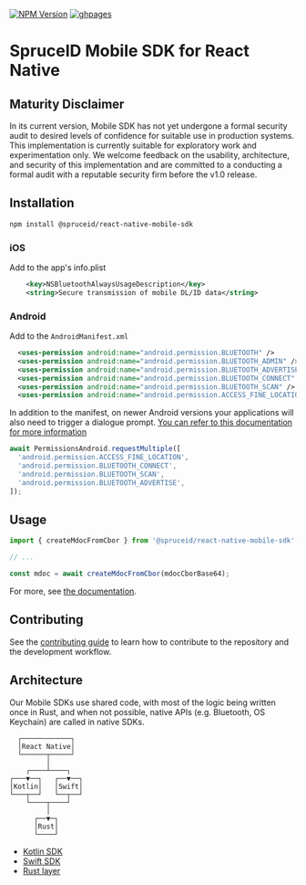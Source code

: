[![NPM Version](https://img.shields.io/npm/v/%40spruceid%2Freact-native-mobile-sdk)](https://www.npmjs.com/package/@spruceid/react-native-mobile-sdk)
[![ghpages](https://img.shields.io/badge/docs-passing-green)](https://spruceid.github.io/mobile-sdk-react/)

# SpruceID Mobile SDK for React Native

## Maturity Disclaimer

In its current version, Mobile SDK has not yet undergone a formal security audit
to desired levels of confidence for suitable use in production systems. This
implementation is currently suitable for exploratory work and experimentation
only. We welcome feedback on the usability, architecture, and security of this
implementation and are committed to a conducting a formal audit with a reputable
security firm before the v1.0 release.

## Installation

```sh
npm install @spruceid/react-native-mobile-sdk
```

### iOS

Add to the app's info.plist

```xml
	<key>NSBluetoothAlwaysUsageDescription</key>
	<string>Secure transmission of mobile DL/ID data</string>
```

### Android

Add to the `AndroidManifest.xml`

```xml
  <uses-permission android:name="android.permission.BLUETOOTH" />
  <uses-permission android:name="android.permission.BLUETOOTH_ADMIN" />
  <uses-permission android:name="android.permission.BLUETOOTH_ADVERTISE" />
  <uses-permission android:name="android.permission.BLUETOOTH_CONNECT" />
  <uses-permission android:name="android.permission.BLUETOOTH_SCAN" />
  <uses-permission android:name="android.permission.ACCESS_FINE_LOCATION" />
```

In addition to the manifest, on newer Android versions your applications will
also need to trigger a dialogue prompt. [You can refer to this documentation for more information](https://reactnative.dev/docs/permissionsandroid)
```js
await PermissionsAndroid.requestMultiple([
  'android.permission.ACCESS_FINE_LOCATION',
  'android.permission.BLUETOOTH_CONNECT',
  'android.permission.BLUETOOTH_SCAN',
  'android.permission.BLUETOOTH_ADVERTISE',
]);
```

## Usage

```js
import { createMdocFromCbor } from '@spruceid/react-native-mobile-sdk';

// ...

const mdoc = await createMdocFromCbor(mdocCborBase64);
```

For more, see [the documentation](https://spruceid.github.io/mobile-sdk-react/).

## Contributing

See the [contributing guide](https://github.com/spruceid/mobile-sdk-react/blob/main/CONTRIBUTING.md)
to learn how to contribute to the repository and the development workflow.

## Architecture

Our Mobile SDKs use shared code, with most of the logic being written once in
Rust, and when not possible, native APIs (e.g. Bluetooth, OS Keychain) are
called in native SDKs.

```
  ┌────────────┐
  │React Native│
  └──────┬─────┘
         │
    ┌────┴────┐
┌───▼──┐   ┌──▼──┐
│Kotlin│   │Swift│
└───┬──┘   └──┬──┘
    └────┬────┘
         │
      ┌──▼─┐
      │Rust│
      └────┘
```
- [Kotlin SDK](https://github.com/spruceid/mobile-sdk-kt)
- [Swift SDK](https://github.com/spruceid/mobile-sdk-swift)
- [Rust layer](https://github.com/spruceid/mobile-sdk-rs)
